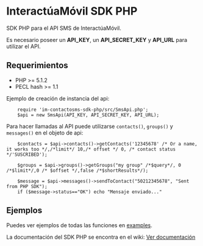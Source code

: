# InteractúaMóvil SDK PHP

SDK PHP para el API SMS de InteractúaMóvil.

Es necesario poseer un **API_KEY**, un **API_SECRET_KEY** y **API_URL**
para utilizar el API.

## Requerimientos
* PHP >= 5.1.2
* PECL hash >= 1.1

Ejemplo de creación de instancia del api:
    
```
    require 'im-contactosms-sdk-php/src/SmsApi.php';
    $api = new SmsApi(API_KEY, API_SECRET_KEY, API_URL);
```

Para hacer llamadas al API puede utilizarse `contacts()`, `groups()` y `messages()`  en el objeto de api:

```
    $contacts = $api->contacts()->getContacts('12345678' /* Or a name, it works too */,/*limit*/ 10,/* offset */ 0, /* contact status */'SUSCRIBED');

    $groups = $api->groups()->getGroups("my group" /*$query*/, 0 /*$limit*/,0 /* $offset */,false /*$shortResults*/);
    
    $message = $api->messages()->sendToContact("50212345678", "Sent from PHP SDK");
    if ($message->status=="OK") echo "Mensaje enviado..."
```

Ejemplos
-------------

Puedes ver ejemplos de todas las funciones en [examples](https://github.com/interactuamovil/im-contactosms-sdk-php/tree/master/examples).

La documentación del SDK PHP se encontra en el wiki: [Ver documentación](https://github.com/interactuamovil/im-contactosms-sdk-php/wiki)